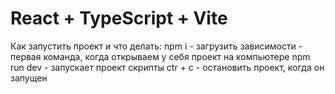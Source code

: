 # React + TypeScript + Vite
 Как запустить проект и что делать:
npm i - загрузить зависимости - первая команда, когда открываем у себя проект на компьютере
npm run dev - запускает проект скрипты
ctr + с - остановить проект, когда он запущен



